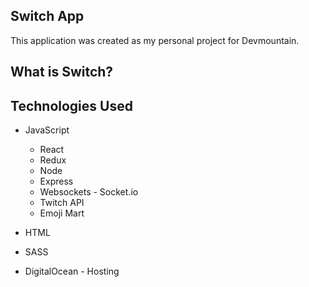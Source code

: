 ## Switch App
This application was created as my personal project for Devmountain. 

## What is Switch?

## Technologies Used
+ JavaScript
  + React
  + Redux
  + Node
  + Express
  + Websockets - Socket.io
  + Twitch API
  + Emoji Mart
  
+ HTML

+ SASS

+ DigitalOcean - Hosting


